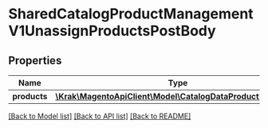 # SharedCatalogProductManagementV1UnassignProductsPostBody

## Properties
Name | Type | Description | Notes
------------ | ------------- | ------------- | -------------
**products** | [**\Krak\MagentoApiClient\Model\CatalogDataProductInterface[]**](CatalogDataProductInterface.md) |  | 

[[Back to Model list]](../README.md#documentation-for-models) [[Back to API list]](../README.md#documentation-for-api-endpoints) [[Back to README]](../README.md)


